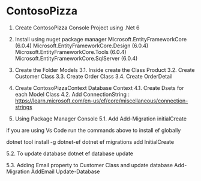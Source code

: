 # ContosoPizza

1. Create ContosoPizza Console Project using .Net 6

2. Install using nuget package manager
Microsoft.EntityFrameworkCore (6.0.4)
Microsoft.EntityFrameworkCore.Design (6.0.4)
Microsoft.EntityFrameworkCore.Tools (6.0.4)
Microsoft.EntityFrameworkCore.SqlServer (6.0.4)

3. Create the Folder Models
3.1. Inside create the Class Product
3.2. Create Customer Class
3.3. Create Order Class
3.4. Create OrderDetail

4. Create ContosoPizzaContext Database Context
4.1. Create Dsets for each Model Class
4.2. Add ConnectionString : https://learn.microsoft.com/en-us/ef/core/miscellaneous/connection-strings

5. Using Package Manager Console
5.1. Add 
 Add-Migration initialCreate

if you are using Vs Code
run the commands above to install ef globally

dotnet tool install -g dotnet-ef
dotnet ef migrations add InitialCreate

5.2. To update database
dotnet ef database update

5.3. Adding Email property to Customer Class and update database
Add-Migration AddEmail
Update-Database